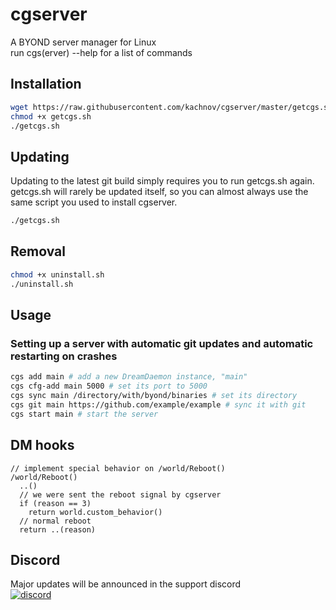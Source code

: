 # cgserver
A BYOND server manager for Linux
<br>
run cgs(erver) --help for a list of commands

## Installation
```bash
wget https://raw.githubusercontent.com/kachnov/cgserver/master/getcgs.sh
chmod +x getcgs.sh
./getcgs.sh
```

## Updating
Updating to the latest git build simply requires you to run getcgs.sh again.
<br>
getcgs.sh will rarely be updated itself, so you can almost always use the same script you used to  install cgserver.
```bash
./getcgs.sh
```

## Removal
```bash
chmod +x uninstall.sh
./uninstall.sh
```

## Usage

### Setting up a server with automatic git updates and automatic restarting on crashes
```bash
cgs add main # add a new DreamDaemon instance, "main"
cgs cfg-add main 5000 # set its port to 5000
cgs sync main /directory/with/byond/binaries # set its directory
cgs git main https://github.com/example/example # sync it with git
cgs start main # start the server
```

## DM hooks
```DM
// implement special behavior on /world/Reboot()
/world/Reboot()
  ..()
  // we were sent the reboot signal by cgserver
  if (reason == 3)
    return world.custom_behavior()
  // normal reboot
  return ..(reason)
```

## Discord
Major updates will be announced in the support discord
<br>
[![discord](https://discordapp.com/api/guilds/536989523666665474/widget.png)](https://discord.gg/REpeuWE)

